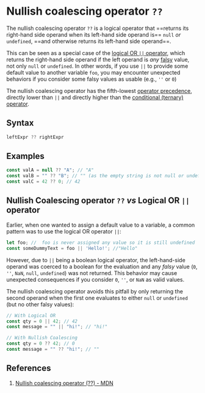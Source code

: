 # Nullish coalescing operator `??`

The nullish coalescing operator `??` is a logical operator that ==returns its right-hand side operand when its left-hand side operand is== `null` _or_ `undefined`, ==and otherwise returns its left-hand side operand==.

This can be seen as a special case of the [logical OR `||` operator](https://developer.mozilla.org/en-US/docs/Web/JavaScript/Reference/Operators/Logical_OR), which returns the right-hand side operand if the left operand is *any* [falsy](https://developer.mozilla.org/en-US/docs/Glossary/Falsy) value, not only `null` or `undefined`. In other words, if you use `||` to provide some default value to another variable `foo`, you may encounter unexpected behaviors if you consider some falsy values as usable (e.g., `''` or `0`)

The nullish coalescing operator has the fifth-lowest [operator precedence](https://developer.mozilla.org/en-US/docs/Web/JavaScript/Reference/Operators/Operator_Precedence), directly lower than `||` and directly higher than the [conditional (ternary) operator](https://developer.mozilla.org/en-US/docs/Web/JavaScript/Reference/Operators/Conditional_Operator).

## Syntax

```js
leftExpr ?? rightExpr
```

## Examples

```js
const valA = null ?? "A"; // "A"
const valB = "" ?? "B"; // "" (as the empty string is not null or undefined)
const valC = 42 ?? 0; // 42
```

## Nullish Coalescing operator `??` _vs_ Logical OR `||` operator

Earlier, when one wanted to assign a default value to a variable, a common pattern was to use the logical OR operator `||`:

```js
let foo; //  foo is never assigned any value so it is still undefined
const someDummyText = foo || 'Hello!'; //"Hello"
```

However, due to `||` being a boolean logical operator, the left-hand-side operand was coerced to a boolean for the evaluation and any *falsy* value (`0`, `''`, `NaN`, `null`, `undefined`) was not returned. This behavior may cause unexpected consequences if you consider `0`, `''`, or `NaN` as valid values.

The nullish coalescing operator avoids this pitfall by only returning the second operand when the first one evaluates to either `null` or `undefined` (but no other falsy values):

```js
// With Logical OR
const qty = 0 || 42; // 42
const message = "" || "hi!"; // "hi!"

// With Nullish Coalescing
const qty = 0 ?? 42; // 0
const message = "" ?? "hi!"; // ""
```

## References

1. [Nullish coalescing operator (??) - MDN](https://developer.mozilla.org/en-US/docs/Web/JavaScript/Reference/Operators/Nullish_coalescing_operator)